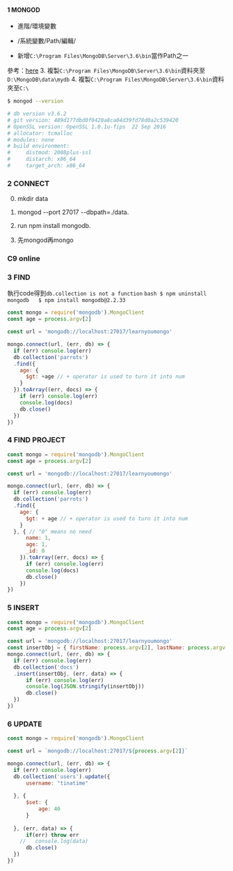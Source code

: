 #### 1 MONGOD
* 進階/環境變數

* /系統變數/Path/編輯/

* 新增`C:\Program Files\MongoDB\Server\3.6\bin`當作Path之一

<!-- 關卡沒有要求以下步驟， -->
參考：[here](https://ithelp.ithome.com.tw/articles/10186324)
3. 複製`C:\Program Files\MongoDB\Server\3.6\bin`資料夾至`D:\MongoDB\data\mydb`
4. 複製`C:\Program Files\MongoDB\Server\3.6\bin`資料夾至`C:\`

```bash
$ mongod --version

# db version v3.6.2
# git version: 489d177dbd0f0420a8ca04d39fd78d0a2c539420
# OpenSSL version: OpenSSL 1.0.1u-fips  22 Sep 2016
# allocator: tcmalloc
# modules: none
# build environment:
#     distmod: 2008plus-ssl
#     distarch: x86_64
#     target_arch: x86_64
```

### 2 CONNECT

0. mkdir data

1. mongod --port 27017 --dbpath=./data.

2. run npm install mongodb.

3. 先mongod再mongo

### C9 online


### 3 FIND
執行code得到`db.collection is not a function`
`bash
$ npm uninstall mongodb  
$ npm install mongodb@2.2.33
`
```js
const mongo = require('mongodb').MongoClient
const age = process.argv[2]

const url = 'mongodb://localhost:27017/learnyoumongo'

mongo.connect(url, (err, db) => {
  if (err) console.log(err)
  db.collection('parrots')
  .find({
    age: {
      $gt: +age // + operator is used to turn it into num
    }
  }).toArray((err, docs) => {
    if (err) console.log(err)
    console.log(docs)
    db.close()
  })
})
```

### 4 FIND PROJECT
```js
const mongo = require('mongodb').MongoClient
const age = process.argv[2]

const url = 'mongodb://localhost:27017/learnyoumongo'

mongo.connect(url, (err, db) => {
  if (err) console.log(err)
  db.collection('parrots')
  .find({
    age: {
      $gt: + age // + operator is used to turn it into num
    }
  }, { // "0" means no need
      name: 1,
      age: 1,
      _id: 0
    }).toArray((err, docs) => {
      if (err) console.log(err)
      console.log(docs)
      db.close()
    })
})
```
### 5 INSERT
```js
const mongo = require('mongodb').MongoClient
const age = process.argv[2]

const url = 'mongodb://localhost:27017/learnyoumongo'
const insertObj = { firstName: process.argv[2], lastName: process.argv[3] }
mongo.connect(url, (err, db) => {
  if (err) console.log(err)
  db.collection('docs')
  .insert(insertObj, (err, data) => {
      if (err) console.log(err)
      console.log(JSON.stringify(insertObj))
      db.close()
  })
})
```
### 6 UPDATE
```js
const mongo = require('mongodb').MongoClient

const url = `mongodb://localhost:27017/${process.argv[2]}`

mongo.connect(url, (err, db) => {
  if (err) console.log(err)
  db.collection('users').update({ 
      username: "tinatime" 
      
  }, {
      $set: {
          age: 40
      }
      
  }, (err, data) => {
      if(err) throw err
    //   console.log(data)
      db.close()
  })
})
```
